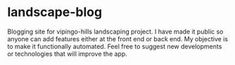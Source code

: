 # landscape-blog
Blogging site for vipingo-hills landscaping project. 
I have made it public so anyone can add features either at the front end or back end. My objective is to make it functionally automated.
Feel free to suggest new developments or technologies that will improve the app.
